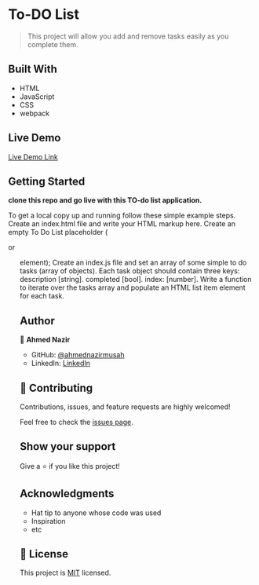 # To-DO List

> This project will allow you add and remove tasks easily as you complete them.

## Built With

- HTML
- JavaScript
- CSS
- webpack

## Live Demo

[Live Demo Link](https://your1todolists.netlify.app/)


## Getting Started

**clone this repo and go live with this TO-do list application.**

To get a local copy up and running follow these simple example steps.
Create an index.html file and write your HTML markup here. Create an empty To Do List placeholder (<div> or <ul> element);
Create an index.js file and set an array of some simple to do tasks (array of objects). Each task object should contain three keys:
description [string].
completed [bool].
index: [number].
Write a function to iterate over the tasks array and populate an HTML list item element for each task.


## Author

👤 **Ahmed Nazir**

- GitHub: [@ahmednazirmusah](https://github.com/ahmednazirmusah)
- LinkedIn: [LinkedIn](https://linkedin.com/in/ahmednazirmusah)



## 🤝 Contributing

Contributions, issues, and feature requests are highly welcomed!

Feel free to check the [issues page](../../issues/).

## Show your support

Give a ⭐️ if you like this project!

## Acknowledgments

- Hat tip to anyone whose code was used
- Inspiration
- etc

## 📝 License

This project is [MIT](./LICENSE) licensed.
